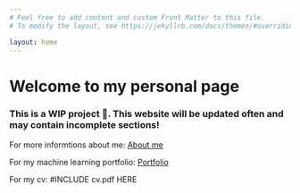 ```yaml
---
# Feel free to add content and custom Front Matter to this file.
# To modify the layout, see https://jekyllrb.com/docs/themes/#overriding-theme-defaults

layout: home
---
```

# Welcome to my personal page
### This is a WIP project :construction:. This website will be updated often and may contain incomplete sections!

For more informtions about me: [About me](/about)

For my machine learning portfolio: [Portfolio](/portfolio)

For my cv: #INCLUDE cv.pdf HERE

